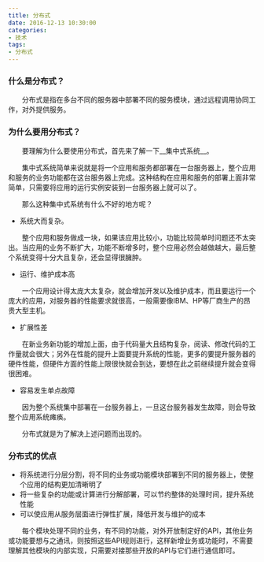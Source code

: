 ```yaml
---
title: 分布式
date: 2016-12-13 10:30:00
categories:
- 技术
tags:
- 分布式
---
```

### 什么是分布式？
&emsp;&emsp;分布式是指在多台不同的服务器中部署不同的服务模块，通过远程调用协同工作，对外提供服务。

### 为什么要用分布式？
&emsp;&emsp;要理解为什么要使用分布式，首先来了解一下__集中式系统__。

&emsp;&emsp;集中式系统简单来说就是将一个应用和服务都部署在一台服务器上，整个应用和服务的业务功能都在这台服务器上完成。这种结构在应用和服务的部署上面非常简单，只需要将应用的运行实例安装到一台服务器上就可以了。
<!-- more -->
&emsp;&emsp;那么这种集中式系统有什么不好的地方呢？
* 系统大而复杂。
<p class="li-explanation">&emsp;&emsp;整个应用和服务做成一块，如果该应用比较小，功能比较简单时问题还不太突出。当应用的业务不断扩大，功能不断增多时，整个应用必然会越做越大，最后整个系统变得十分大且复杂，还会显得很臃肿。</p>

* 运行、维护成本高
<p class="li-explanation">&emsp;&emsp;一个应用设计得太庞大太复杂，就会增加开发以及维护成本，而且要运行一个庞大的应用，对服务器的性能要求就很高，一般需要像IBM、HP等厂商生产的昂贵大型主机。</p>

* 扩展性差
<p class="li-explanation">&emsp;&emsp;在新业务新功能的增加上面，由于代码量大且结构复杂，阅读、修改代码的工作量就会很大；另外在性能的提升上面要提升系统的性能，更多的要提升服务器的硬件性能，但硬件方面的性能上限很快就会到达，要想在此之前继续提升就会变得很困难。</p>

* 容易发生单点故障
<p class="li-explanation">&emsp;&emsp;因为整个系统集中部署在一台服务器上，一旦这台服务器发生故障，则会导致整个应用系统瘫痪。</p>

&emsp;&emsp;分布式就是为了解决上述问题而出现的。

### 分布式的优点
* 将系统进行分层分割，将不同的业务或功能模块部署到不同的服务器上，使整个应用的结构更加清晰明了
* 将一些复杂的功能或计算进行分解部署，可以节约整体的处理时间，提升系统性能
* 可以使应用从服务层面进行弹性扩展，降低开发与维护的成本
<p class="li-explanation">&emsp;&emsp;每个模块处理不同的业务，有不同的功能，对外开放制定好的API，其他业务或功能要想与之通讯，则按照这些API规则进行，这样新增业务或功能时，不需要理解其他模块的内部实现，只需要对接那些开放的API与它们进行通信即可。</p>

